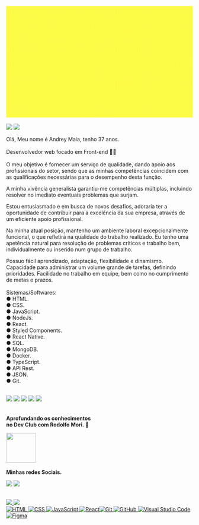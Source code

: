 <img src =https://github.com/MaiaAndrey31/DSFCSS/blob/master/img/WhatsApp-Video-2022-12-08-at-16.47.31.gif height=300px width=1080px>


![](https://img.shields.io/github/followers/MaiaAndrey31?logo=github&style=for-the-badge) ![](https://img.shields.io/github/stars/MaiaAndrey31?logo=github&style=for-the-badge)

Olá, Meu nome é Andrey Maia, tenho 37 anos.<br>
<br>
Desenvolvedor web focado em Front-end 👨‍💻<br>
<br>
 O meu objetivo é fornecer um serviço de qualidade, dando apoio aos profissionais do setor, sendo que as minhas competências coincidem com as qualificações necessárias para o desempenho desta função.

A minha vivência generalista garantiu-me competências múltiplas, incluindo resolver no imediato eventuais problemas que surjam.

Estou entusiasmado e em busca de novos desafios, adoraria ter a oportunidade de contribuir para a excelência da sua empresa, através de um eficiente apoio profissional.

Na minha atual posição, mantenho um ambiente laboral excepcionalmente funcional, o que refletirá na qualidade do trabalho realizado. Eu tenho uma apetência natural para resolução de problemas críticos e trabalho bem, individualmente ou inserido num grupo de trabalho.

Possuo fácil aprendizado, adaptação, flexibilidade e dinamismo. Capacidade para administrar um volume grande de tarefas, definindo prioridades. Facilidade no trabalho em equipe, bem como no cumprimento de metas e prazos.<br>
<br>
Sistemas/Softwares:<br>
● HTML.<br>
● CSS.<br>
● JavaScript.<br>
● NodeJs.<br>
● React.<br>
● Styled Components.<br>
● React Native.<br>
● SQL.<br>
● MongoDB.<br>
● Docker.<br>
● TypeScript.<br>
● API Rest.<br>
● JSON.<br>
● Git.<br>
<br>
<div>
    <img src="https://img.shields.io/badge/HTML5-E34F26?style=for-the-badge&logo=html5&logoColor=white" height=30px>
    <img src="https://img.shields.io/badge/CSS3-1572B6?style=for-the-badge&logo=css3&logoColor=white" height=30px>  
    <img src="https://img.shields.io/badge/JavaScript-323330?style=for-the-badge&logo=javascript&logoColor=F7DF1E" height=30px>  
    <img src="https://img.shields.io/badge/React-20232A?style=for-the-badge&logo=react&logoColor=61DAFB" height=30px> 
    <img src="https://img.shields.io/badge/Node.js-43853D?style=for-the-badge&logo=node.js&logoColor=white" height=30px> 
</div>
 <br><br>
<b> Aprofundando os conhecimentos<br>
no Dev Club com Rodolfo Mori. 🚀</b> <br>

   <a href=https://rodolfomori.com.br/recado-importante/><img src=https://rodolfomori.com.br/wp-content/webp-express/webp-images/uploads/2022/02/LOGO_1-768x768.png.webp width=80px height=80px></a>
   
<b> Minhas redes Sociais.</b>

<a href="https://www.instagram.com/oandreymaia/"><img src="https://img.shields.io/badge/Instagram-E4405F?style=for-the-badge&logo=instagram&logoColor=white" height=25px></a>
<a href="https://www.linkedin.com/in/andrey-maia-85a0b7243/"><img src="https://img.shields.io/badge/LinkedIn-0077B5?style=for-the-badge&logo=linkedin&logoColor=white" height=25px><br>
 
 <br>
    <div>
        <img src="https://github-readme-stats.vercel.app/api?username=MaiaAndrey31&theme=blue-green">
        <img src="https://github-readme-stats.vercel.app/api/top-langs/?username=MaiaAndrey31&theme=blue-green">
    </div>
        <div>
    <img height="50" src="https://user-images.githubusercontent.com/25181517/192158954-f88b5814-d510-4564-b285-dff7d6400dad.png" alt="HTML" title="HTML" />
    <img height="50" src="https://user-images.githubusercontent.com/25181517/183898674-75a4a1b1-f960-4ea9-abcb-637170a00a75.png" alt="CSS" title="CSS" />
    <img height="50" src="https://user-images.githubusercontent.com/25181517/117447155-6a868a00-af3d-11eb-9cfe-245df15c9f3f.png" alt="JavaScript" title="JavaScript" />
    <img height="50" src="https://user-images.githubusercontent.com/25181517/183897015-94a058a6-b86e-4e42-a37f-bf92061753e5.png" alt="React" title="React" /><img height="50" src="https://user-images.githubusercontent.com/25181517/192108372-f71d70ac-7ae6-4c0d-8395-51d8870c2ef0.png" alt="Git" title="Git" />
    <img height="50" src="https://user-images.githubusercontent.com/25181517/192108374-8da61ba1-99ec-41d7-80b8-fb2f7c0a4948.png" alt="GitHub" title="GitHub" />
    <img height="50" src="https://user-images.githubusercontent.com/25181517/192108891-d86b6220-e232-423a-bf5f-90903e6887c3.png" alt="Visual Studio Code" title="Visual Studio Code" />
  <img height="50" src="https://user-images.githubusercontent.com/25181517/189715289-df3ee512-6eca-463f-a0f4-c10d94a06b2f.png" alt="Figma" title="Figma" />	
</div>


<!--
**MaiaAndrey31/MaiaAndrey31** is a ✨ _special_ ✨ repository because its `README.md` (this file) appears on your GitHub profile.

Here are some ideas to get you started:

- 🔭 I’m currently working on ...
- 🌱 I’m currently learning ...
- 👯 I’m looking to collaborate on ...
- 🤔 I’m looking for help with ...
- 💬 Ask me about ...
- 📫 How to reach me: ...
- 😄 Pronouns: ...
- ⚡ Fun fact: ...
-->

